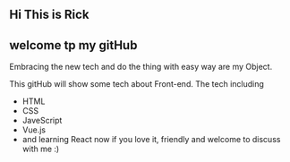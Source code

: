 ## Hi This is Rick 
## welcome tp my gitHub

Embracing the new tech and do the thing with easy way are my Object.

This gitHub will show some tech about Front-end.
The tech including 
+ HTML
+ CSS
+ JaveScript
+ Vue.js
+ and learning React now
if you love it, friendly and welcome to discuss with me :)
